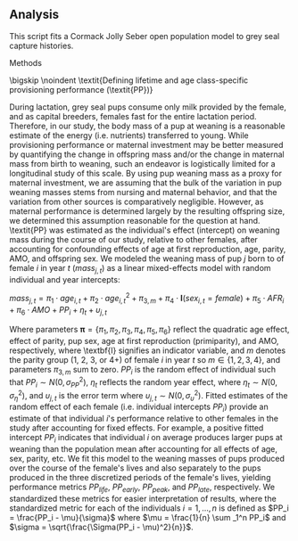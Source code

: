 ## Analysis

This script fits a Cormack Jolly Seber open population model to grey seal capture histories. 






Methods 




\bigskip
\noindent
\textit{Defining lifetime and age class-specific provisioning performance (\textit{PP})}

During lactation, grey seal pups consume only milk provided by the female, and as capital breeders, females fast for the entire lactation period. Therefore, in our study, the body mass of a pup at weaning is a reasonable estimate of the energy (i.e. nutrients) transferred to young. While provisioning performance or maternal investment may be better measured by quantifying the change in offspring mass and/or the change in maternal mass from birth to weaning, such an endeavor is logistically limited for a longitudinal study of this scale. By using pup weaning mass as a proxy for maternal investment, we are assuming that the bulk of the variation in pup weaning masses stems from nursing and maternal behavior, and that the variation from other sources is comparatively negligible. However, as maternal performance is determined largely by the resulting offspring size, we determined this assumption reasonable for the question at hand. \textit{PP} was estimated as the individual's effect (intercept) on weaning mass during the course of our study, relative to other females, after accounting for confounding effects of age at first reproduction, age, parity, AMO, and offspring sex. We modeled the weaning mass of pup $j$ born to of female $i$ in year $t$ ($mass_{j,t}$) as a linear mixed-effects model with random individual and year intercepts: 

$mass_{j,t} = \pi_1 \cdot age_{i,t} + \pi_2 \cdot age^2_{i,t} + \pi_{3, m} + \pi_4 \cdot \textbf{I}(sex_{i,t} = female) +  \pi_5 \cdot AFR_i + \pi_6 \cdot AMO + PP_i + \eta_t + \upsilon_{j,t}$

Where parameters $\bm{\pi} = \{\pi_1, \pi_2, \pi_3, \pi_4, \pi_5, \pi_6\}$ reflect the quadratic age effect, effect of parity, pup sex, age at first reproduction (primiparity), and AMO, respectively, where \textbf{I} signifies an indicator variable, and $m$ denotes the parity group (1, 2, 3, or 4+) of female $i$ in year $t$ so $m \in \{1, 2, 3, 4\}$, and parameters $\pi_{3, m}$ sum to zero. $PP_i$ is the random effect of individual such that $PP_i \sim N(0,\sigma^2_{PP})$, $\eta_t$ reflects the random year effect, where $\eta_{t} \sim N(0,\sigma^2_{\eta})$, and $\upsilon_{j,t}$ is the error term where $\upsilon_{j,t} \sim N(0,\sigma^2_{\upsilon})$. Fitted estimates of the random effect of each female (i.e. individual intercepts $PP_i$) provide an estimate of that individual $i$'s performance relative to other females in the study after accounting for fixed effects. For example, a positive fitted intercept $PP_i$ indicates that individual $i$  on average produces larger pups at weaning than the population mean after accounting for all effects of age, sex, parity, etc. We fit this model to the weaning masses of pups produced over the course of the female's lives and also separately to the pups produced in the three discretized periods of the female's lives, yielding performance metrics $PP_{life}$, $PP_{early}$, $PP_{peak}$, and $PP_{late}$, respectively.  We standardized these metrics for easier interpretation of results, where the standardized metric for each of the individuals $i = {1,...,n}$ is defined as $PP_i = \frac{PP_i - \mu}{\sigma}$ where $\mu = \frac{1}{n} \sum _1^n PP_i$ and $\sigma = \sqrt{\frac{\Sigma(PP_i - \mu)^2}{n}}$.
